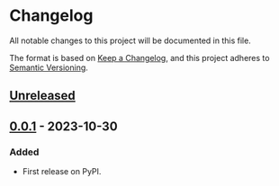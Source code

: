 # Changelog
All notable changes to this project will be documented in this file.

The format is based on [Keep a Changelog](https://keepachangelog.com/en/1.0.0/),
and this project adheres to [Semantic Versioning](https://semver.org/spec/v2.0.0.html).


## [Unreleased]

## [0.0.1] - 2023-10-30
### Added
- First release on PyPI.

[Unreleased]: https://github.com/nat5142/rest-wrapper/compare/v0.0.1...HEAD
[0.0.1]: https://github.com/nat5142/rest-wrapper/compare/releases/tag/v0.0.1
